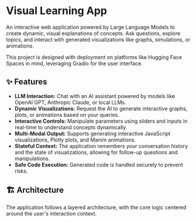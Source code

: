 # Visual Learning App

An interactive web application powered by Large Language Models to create dynamic, visual explanations of concepts. Ask questions, explore topics, and interact with generated visualizations like graphs, simulations, or animations.

This project is designed with deployment on platforms like Hugging Face Spaces in mind, leveraging Gradio for the user interface.

## ✨ Features

*   **LLM Interaction:** Chat with an AI assistant powered by models like OpenAI GPT, Anthropic Claude, or local LLMs.
*   **Dynamic Visualizations:** Request the AI to generate interactive graphs, plots, or animations based on your queries.
*   **Interactive Controls:** Manipulate parameters using sliders and inputs in real-time to understand concepts dynamically.
*   **Multi-Modal Output:** Supports generating interactive JavaScript visualizations, Plotly plots, and Manim animations.
*   **Stateful Context:** The application remembers your conversation history and the state of visualizations, allowing for follow-up questions and manipulations.
*   **Safe Code Execution:** Generated code is handled securely to prevent risks.

## 🏗️ Architecture

The application follows a layered architecture, with the core logic centered around the user's interaction context.